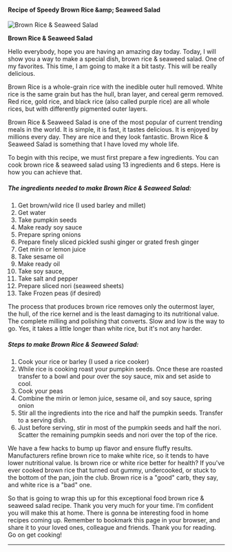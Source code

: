            

#### Recipe of Speedy Brown Rice &amp;amp; Seaweed Salad

![Brown Rice &amp; Seaweed Salad](https://img-global.cpcdn.com/recipes/a861d5c853b30266/751x532cq70/brown-rice-seaweed-salad-recipe-main-photo.jpg)

**Brown Rice &amp; Seaweed Salad**

Hello everybody, hope you are having an amazing day today. Today, I will show you a way to make a special dish, brown rice & seaweed salad. One of my favorites. This time, I am going to make it a bit tasty. This will be really delicious.

Brown Rice is a whole-grain rice with the inedible outer hull removed. White rice is the same grain but has the hull, bran layer, and cereal germ removed. Red rice, gold rice, and black rice (also called purple rice) are all whole rices, but with differently pigmented outer layers.

Brown Rice & Seaweed Salad is one of the most popular of current trending meals in the world. It is simple, it is fast, it tastes delicious. It is enjoyed by millions every day. They are nice and they look fantastic. Brown Rice & Seaweed Salad is something that I have loved my whole life.

To begin with this recipe, we must first prepare a few ingredients. You can cook brown rice & seaweed salad using 13 ingredients and 6 steps. Here is how you can achieve that.

##### The ingredients needed to make Brown Rice & Seaweed Salad:

1.  Get brown/wild rice (I used barley and millet)
2.  Get water
3.  Take pumpkin seeds
4.  Make ready soy sauce
5.  Prepare spring onions
6.  Prepare finely sliced pickled sushi ginger or grated fresh ginger
7.  Get mirin or lemon juice
8.  Take sesame oil
9.  Make ready oil
10.  Take soy sauce,
11.  Take salt and pepper
12.  Prepare sliced nori (seaweed sheets)
13.  Take Frozen peas (if desired)

The process that produces brown rice removes only the outermost layer, the hull, of the rice kernel and is the least damaging to its nutritional value. The complete milling and polishing that converts. Slow and low is the way to go. Yes, it takes a little longer than white rice, but it's not any harder.

##### Steps to make Brown Rice & Seaweed Salad:

1.  Cook your rice or barley (I used a rice cooker)
2.  While rice is cooking roast your pumpkin seeds. Once these are roasted transfer to a bowl and pour over the soy sauce, mix and set aside to cool.
3.  Cook your peas
4.  Combine the mirin or lemon juice, sesame oil, and soy sauce, spring onion
5.  Stir all the ingredients into the rice and half the pumpkin seeds. Transfer to a serving dish.
6.  Just before serving, stir in most of the pumpkin seeds and half the nori. Scatter the remaining pumpkin seeds and nori over the top of the rice.

We have a few hacks to bump up flavor and ensure fluffy results. Manufacturers refine brown rice to make white rice, so it tends to have lower nutritional value. Is brown rice or white rice better for health? If you've ever cooked brown rice that turned out gummy, undercooked, or stuck to the bottom of the pan, join the club. Brown rice is a "good" carb, they say, and white rice is a "bad" one.

So that is going to wrap this up for this exceptional food brown rice & seaweed salad recipe. Thank you very much for your time. I’m confident you will make this at home. There is gonna be interesting food in home recipes coming up. Remember to bookmark this page in your browser, and share it to your loved ones, colleague and friends. Thank you for reading. Go on get cooking!

* * *